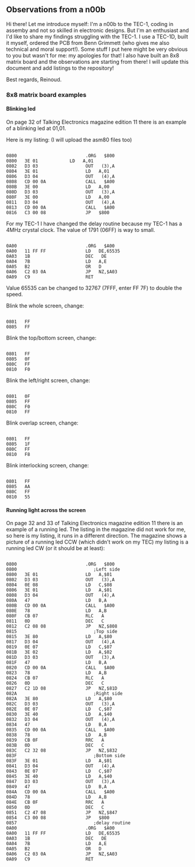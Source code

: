 ## Observations from a n00b
Hi there! Let me introduce myself: I'm a n00b to the TEC-1, coding in assemby and not so skilled in electronic designs. But I'm an enthusiast and I'd like to share my findings struggling with the TEC-1.
I use a TEC-1D, built it myself, ordered the PCB from Benn Grimmett (who gives me also technical and moral support!).
Some stuff I put here might be very obvious to you but wasn't for me: my apologies for that!
I also have built an 8x8 matrix board and the observations are starting from there! 
I will update this document and add listings to the repository! 

Best regards, Reinoud.

### 8x8 matrix board examples
#### Blinking led
On page 32 of Talking Electronics magazine edition 11 there is an example of a blinking led at 01,01.

Here is my listing: (I will upload the asm80 files too)
<pre><code>
0800                          .ORG   $800   
0800   3E 01            LD   A,01   
0802   D3 03                  OUT   (3),A   
0804   3E 01                  LD   A,01   
0806   D3 04                  OUT   (4),A   
0808   CD 00 0A               CALL   $A00   
080B   3E 00                  LD   A,00   
080D   D3 03                  OUT   (3),A   
080F   3E 00                  LD   A,00   
0811   D3 04                  OUT   (4),A   
0813   CD 00 0A               CALL   $A00   
0816   C3 00 08               JP   $800   
</code></pre>
For my TEC-1 I have changed the delay routine because my TEC-1 has a 4MHz crystal clock. The value of 1791 (06FF) is way to small.
<pre><code>
0A00                          .ORG   $A00   
0A00   11 FF FF               LD   DE,65535   
0A03   1B                     DEC   DE   
0A04   7B                     LD   A,E   
0A05   B2                     OR   D   
0A06   C2 03 0A               JP   NZ,$A03   
0A09   C9                     RET      
</code></pre>
Value 65535 can be changed to 32767 (7FFF, enter FF 7F) to double the speed.

Blink the whole screen, change:
<pre><code>
0801   FF
0805   FF
</code></pre>
  
Blink the top/bottom screen, change:
<pre><code>
0801   FF
0805   0F
080C   FF
0810   F0
</code></pre>

Blink the left/right screen, change:
<pre><code>
0801   0F
0805   FF
080C   F0
0810   FF
</code></pre>

Blink overlap screen, change:
<pre><code>
0801   FF
0805   1F
080C   FF
0810   F8
</code></pre>

Blink interlocking screen, change:
<pre><code>
0801   FF
0805   AA
080C   FF
0810   55
</code></pre>

#### Running light across the screen
On page 32 and 33 of Talking Electronics magazine edition 11 there is an example of a running led.
The listing in the magazine did not work for me, so here is my listing, it runs in a different direction. The magazine shows a picture of a running led CCW (which didn't work on my TEC) my listing is a running led CW (or it should be at least):

<pre><code>
0800                          .ORG   $800   
0800                             ;Left side
0800   3E 01                  LD   A,$01   
0802   D3 03                  OUT   (3),A   
0804   0E 08                  LD   C,$08   
0806   3E 01                  LD   A,$01   
0808   D3 04                  OUT   (4),A   
080A   47                     LD   B,A   
080B   CD 00 0A               CALL   $A00   
080E   78                     LD   A,B   
080F   CB 07                  RLC   A   
0811   0D                     DEC   C   
0812   C2 08 08               JP   NZ,$808   
0815                             ;Top side
0815   3E 80                  LD   A,$80   
0817   D3 04                  OUT   (4),A   
0819   0E 07                  LD   C,$07   
081B   3E 02                  LD   A,$02   
081D   D3 03                  OUT   (3),A   
081F   47                     LD   B,A   
0820   CD 00 0A               CALL   $A00   
0823   78                     LD   A,B   
0824   CB 07                  RLC   A   
0826   0D                     DEC   C   
0827   C2 1D 08               JP   NZ,$81D   
082A                             ;Right side
082A   3E 80                  LD   A,$80   
082C   D3 03                  OUT   (3),A   
082E   0E 07                  LD   C,$07   
0830   3E 40                  LD   A,$40   
0832   D3 04                  OUT   (4),A   
0834   47                     LD   B,A   
0835   CD 00 0A               CALL   $A00   
0838   78                     LD   A,B   
0839   CB 0F                  RRC   A   
083B   0D                     DEC   C   
083C   C2 32 08               JP   NZ,$832   
083F                             ;Bottom side
083F   3E 01                  LD   A,$01   
0841   D3 04                  OUT   (4),A   
0843   0E 07                  LD   C,$07   
0845   3E 40                  LD   A,$40   
0847   D3 03                  OUT   (3),A   
0849   47                     LD   B,A   
084A   CD 00 0A               CALL   $A00   
084D   78                     LD   A,B   
084E   CB 0F                  RRC   A   
0850   0D                     DEC   C   
0851   C2 47 08               JP   NZ,$847   
0854   C3 00 08               JP   $800   
0857                             ;delay routine
0A00                          .ORG   $A00   
0A00   11 FF FF               LD   DE,65535   
0A03   1B                     DEC   DE   
0A04   7B                     LD   A,E   
0A05   B2                     OR   D   
0A06   C2 03 0A               JP   NZ,$A03   
0A09   C9                     RET      
</code></pre>

